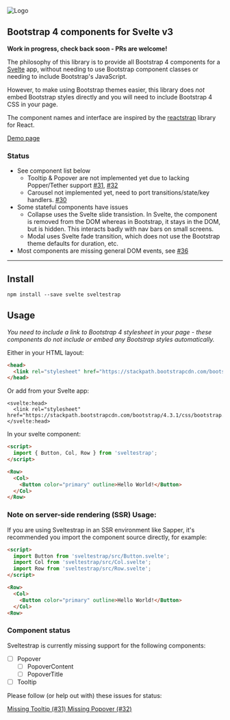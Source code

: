 ![Logo](./logo.png)

## Bootstrap 4 components for Svelte v3

**Work in progress, check back soon - PRs are welcome!**

The philosophy of this library is to provide all Bootstrap 4 components for a [Svelte](https://svelte.dev) app, without needing to use Bootstrap component classes or needing to include Bootstrap's JavaScript.

However, to make using Bootstrap themes easier, this library does _not_ embed Bootstrap styles directly and you will need to include Bootstrap 4 CSS in your page.

The component names and interface are inspired by the [reactstrap](https://reactstrap.github.io) library for React.

[Demo page](https://bestguy.github.io/sveltestrap/)

### Status

* See component list below
  * Tooltip & Popover are not implemented yet due to lacking Popper/Tether support [#31](https://github.com/bestguy/sveltestrap/issues/31), [#32](https://github.com/bestguy/sveltestrap/issues/32)
  * Carousel not implemented yet, need to port transitions/state/key handlers. [#30](https://github.com/bestguy/sveltestrap/issues/30)
* Some stateful components have issues
  * Collapse uses the Svelte slide transistion. In Svelte, the component is removed from the DOM whereas in Bootstrap, it stays in the DOM, but is hidden. This interacts badly with nav bars on small screens.
  * Modal uses Svelte fade transition, which does not use the Bootstrap theme defaults for duration, etc.
* Most components are missing general DOM events, see [#36](https://github.com/bestguy/sveltestrap/issues/36)

----

## Install

`npm install --save svelte sveltestrap`

## Usage

_You need to include a link to Bootstrap 4 stylesheet in your page - these components do not include or embed any Bootstrap styles automatically._

Either in your HTML layout:

```html
<head>
  <link rel="stylesheet" href="https://stackpath.bootstrapcdn.com/bootstrap/4.3.1/css/bootstrap.min.css">
</head>
```

Or add from your Svelte app:

```
<svelte:head>
  <link rel="stylesheet" href="https://stackpath.bootstrapcdn.com/bootstrap/4.3.1/css/bootstrap.min.css">
</svelte:head>
```

In your svelte component:

```html
<script>
  import { Button, Col, Row } from 'sveltestrap';
</script>

<Row>
  <Col>
    <Button color="primary" outline>Hello World!</Button>
  </Col>
</Row>
```

### Note on server-side rendering (SSR) Usage:

If you are using Sveltestrap in an SSR environment like Sapper, 
it's recommended you import the component source directly, for example:

```html
<script>
  import Button from 'sveltestrap/src/Button.svelte';
  import Col from 'sveltestrap/src/Col.svelte';
  import Row from 'sveltestrap/src/Row.svelte';
</script>

<Row>
  <Col>
    <Button color="primary" outline>Hello World!</Button>
  </Col>
<Row>
```

### Component status

Sveltestrap is currently missing support for the following components:

* [ ] Popover
  * [ ] PopoverContent
  * [ ] PopoverTitle
* [ ] Tooltip

Please follow (or help out with) these issues for status:

<a href="https://github.com/bestguy/sveltestrap/issues/31">
  Missing Tooltip (#31)
</a>

<a href="https://github.com/bestguy/sveltestrap/issues/32">
  Missing Popover (#32)
</a>
